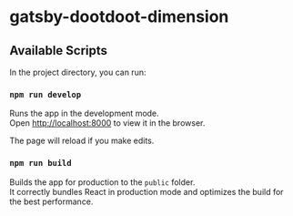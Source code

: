 # gatsby-dootdoot-dimension



## Available Scripts

In the project directory, you can run:

### `npm run develop`

Runs the app in the development mode.<br>
Open [http://localhost:8000](http://localhost:8000) to view it in the browser.

The page will reload if you make edits.<br>



### `npm run build`

Builds the app for production to the `public` folder.<br>
It correctly bundles React in production mode and optimizes the build for the best performance.

